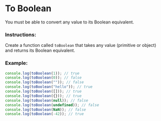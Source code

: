 # To Boolean

You must be able to convert any value to its Boolean equivalent.

### Instructions:

Create a function called `toBoolean` that takes any value (primitive or object) and returns its Boolean equivalent.

### Example:

```js
console.log(toBoolean(1)); // true
console.log(toBoolean(0)); // false
console.log(toBoolean("")); // false
console.log(toBoolean("hello")); // true
console.log(toBoolean([])); // true
console.log(toBoolean({})); // true
console.log(toBoolean(null)); // false
console.log(toBoolean(undefined)); // false
console.log(toBoolean(NaN)); // false
console.log(toBoolean(-42)); // true
```
